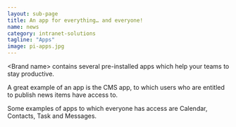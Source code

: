 ```yaml
---
layout: sub-page
title: An app for everything… and everyone!
name: news
category: intranet-solutions
tagline: "Apps"
image: pi-apps.jpg
---
```


&lt;Brand name&gt; contains several pre-installed apps which help your teams to stay productive. 

A great example of an app is the CMS app, to which users who are entitled to publish news items have access to. 

Some examples of apps to which everyone has access are Calendar, Contacts, Task and Messages.